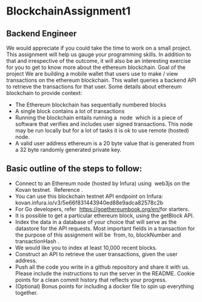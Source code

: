 # BlockchainAssignment1

## Backend Engineer
We would appreciate if you could take the time to work on a small project. This assignment will help us gauge
your programming skills. In addition to that and irrespective of the outcome, it will also be an interesting
exercise for you to get to know more about the ethereum blockchain.
Goal of the project
We are building a mobile wallet that users use to make / view transactions on the ethereum blockchain. This
wallet queries a backend API to retrieve the transactions for that user.
Some details about ethereum blockchain to provide context:
- The Ethereum blockchain has sequentially numbered blocks
- A single block contains a lot of transactions
- Running the blockchain entails running a ​ node ​ which is a piece of software that verifies and includes
user signed transactions. This node may be run locally but for a lot of tasks it is ok to use remote
(hosted) node.
- A valid user address ethereum is a 20 byte value that is generated from a 32 byte randomly generated
private key.

## Basic outline of the steps to follow:
- Connect to an Ethereum node (hosted by Infura) using ​ web3js​ on the Kovan testnet. ​ Reference​ .
- You can use this blockchain testnet API endpoint on Infura:
kovan.infura.io/v3/5e66f831443940ed88e9adca82578c2b
- For Go developers, refer ​ https://goethereumbook.org/en/​ for starters.
- It is possible to get a particular ethereum block, using​ the​ ​ getBlock​ API.
- Index the data in a database of your choice that will serve as the datastore for the API requests. Most
important fields in a transaction for the purpose of this assignment will be ​ from, to, blockNumber
and transactionHash​ .
- We would like you to index at least 10,000 recent blocks.
- Construct an API to retrieve the user transactions, given the user address.
- Push all the code you write in a github repository and share it with us. Please include the instructions to
run the server in the README. Cookie points for a clean commit history that reflects your progress.
- (Optional) Bonus points for including a docker file to spin up everything together.
